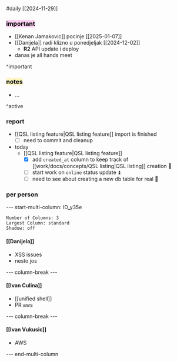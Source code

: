 #daily
[[2024-11-29]]

### <mark style="background: #FFB8EBA6;">important</mark>
- [[Kenan Jamakovic]] pocinje [[2025-01-07]]
- [[Danijela]] radi klizno u ponedjeljak [[2024-12-02]]
	- **R2** API update i deploy
- danas je all hands meet

^important

### <mark style="background: #FFF3A3A6;">notes</mark>
- ...

^active

### report
- [[QSL listing feature|QSL listing feature]] import is finished
	- [ ] need to commit and cleanup
- today
	- [[QSL listing feature|QSL listing feature]]
		- [x] add `created_at` column to keep track of [[work/docs/concepts/QSL listing|QSL listing]] creation 🔽
		- [ ] start work on `online` status update ⏫
		- [ ] need to see about creating a new db table for real 🔽

### per person
--- start-multi-column: ID_y35e
```column-settings
Number of Columns: 3
Largest Column: standard
Shadow: off 
```

#### [[Danijela]]
- XSS issues
- nesto jos

--- column-break ---

#### [[Ivan Culina]]
- [[unified shell]]
- PR aws

--- column-break ---

#### [[Ivan Vukusic]]
- AWS

--- end-multi-column
